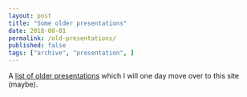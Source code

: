 ```yaml
---
layout: post
title: "Some older presentations"
date: 2018-08-01
permalink: /old-presentations/
published: false
tags: ["archive", "presentation", ]
---
```


A [list of older presentations](https://docs.google.com/document/d/1mm_1LAesZAoom5SJkmRBdyHGePHo79tGLquCb3c38rY/edit?usp=sharing) which I will one day move over to this site (maybe).
